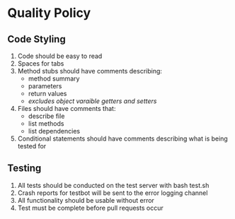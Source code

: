 # Quality Policy

## Code Styling

1. Code should be easy to read
2. Spaces for tabs
3. Method stubs should have comments describing:
    - method summary
    - parameters
    - return values
    - *excludes object varaible getters and setters*
4. Files should have comments that:
    - describe file
    - list methods
    - list dependencies
5. Conditional statements should have comments describing what is being tested for

## Testing

1. All tests should be conducted on the test server with
        bash test.sh
2. Crash reports for testbot will be sent to the error logging channel
3. All functionality should be usable without error
4. Test must be complete before pull requests occur